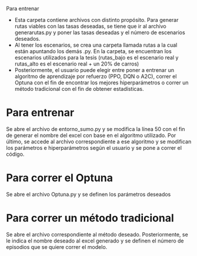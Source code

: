 Para entrenar
- Esta carpeta contiene archivos con distinto propósito. Para generar rutas viables con las tasas deseadas, se tiene que ir al archivo generarutas.py y poner las tasas deseadas y el número de escenarios deseados.
- Al tener los escenarios, se crea una carpeta llamada rutas a la cual están apuntando los demás .py. En la carpeta, se encuentran los escenarios utilizados para la tesis (rutas_bajo es el escenario real y rutas_alto es el escenario real + un 20% de carros)
- Posteriormente, el usuario puede elegir entre poner a entrenar un algoritmo de aprendizaje por refuerzo (PPO, DQN o A2C), correr el Optuna con el fin de encontrar los mejores hiperparámetros o correr un método tradicional con el fin de obtener estadísticas.

# Para entrenar
Se abre el archivo de entorno_sumo.py y se modifica la línea 50 con el fin de generar el nombre del excel con base en el algoritmo utilizado. Por último, se accede al archivo correspondiente a ese algoritmo y se modifican los parámetros e hiperparámetros según el usuario y se pone a correr el código.
# Para correr el Optuna
Se abre el archivo Optuna.py y se definen los parámetros deseados
# Para correr un método tradicional
Se abre el archivo correspondiente al método deseado. Posteriormente, se le indica el nombre deseado al excel generado y se definen el número de episodios que se quiere correr el modelo.
